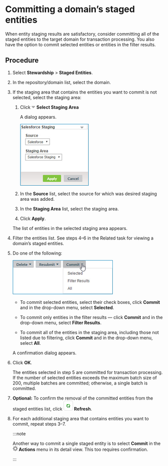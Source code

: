 # Committing a domain’s staged entities 

<head>
  <meta name="guidename" content="DataHub"/>
  <meta name="context" content="GUID-5dc4966c-4b7b-4939-bede-c83f94c1541d"/>
</head>


When entity staging results are satisfactory, consider committing all of the staged entities to the target domain for transaction processing. You also have the option to commit selected entities or entities in the filter results.



## Procedure

1.  Select **Stewardship** \> **Staged Entities**.

2.  In the repository/domain list, select the domain.

3.  If the staging area that contains the entities you want to commit is not selected, select the staging area:

    1.  Click **![](../Images/main-ic-arrow-gray-down_c4b5bff8-7fde-4200-b305-68bff70fecf0.jpg) Select Staging Area**

        A dialog appears.

        ![Dialog used to select the source and staging area](../Images/Stewardship/mdm-db-domain-staging-select-area_bcfadfad-e7da-4ebd-b04a-b76ec5ddaee7.jpg)

    2.  In the **Source** list, select the source for which was desired staging area was added.

    3.  In the **Staging Area** list, select the staging area.

    4.  Click **Apply**.

    The list of entities in the selected staging area appears.

4.  Filter the entities list. See steps 4–6 in the Related task for viewing a domain’s staged entities.

5.  Do one of the following:

    ![Commit menu actions](../Images/Stewardship/mdm-mn-staging-area-commit_605c2546-2146-407f-b1fb-7fcf1b551278.jpg)

    -   To commit selected entities, select their check boxes, click **Commit** and in the drop-down menu, select **Selected**.

    -   To commit only entities in the filter results — click **Commit** and in the drop-down menu, select **Filter Results**.

    -   To commit all of the entities in the staging area, including those not listed due to filtering, click **Commit** and in the drop-down menu, select **All**.

    A confirmation dialog appears.

6.  Click **OK**.

    The entities selected in step 5 are committed for transaction processing. If the number of selected entities exceeds the maximum batch size of 200, multiple batches are committed; otherwise, a single batch is committed.

7.  **Optional:** To confirm the removal of the committed entities from the staged entities list, click **![](../Images/Common/main-bt-arrows-green-curved-refresh_dcd1e41a-a0a2-4a2f-9608-4d6d3897c09e.jpg) Refresh**.

8.  For each additional staging area that contains entities you want to commit, repeat steps 3–7.

    :::note
    
    Another way to commit a single staged entity is to select **Commit** in the **![](../Images/main-ic-gear-gray_54d864eb-b5de-4ee6-9b31-975dae0a5762.jpg) Actions** menu in its detail view. This too requires confirmation.

    :::